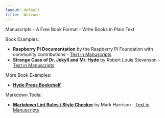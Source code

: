 ```yaml
---
layout: default
title:  Welcome
---
```


Manuscripts - A Free Book Format - Write Books in Plain Text 


Book Examples:

- **Raspberry Pi Documentation** by the Raspberry Pi Foundation with community contributions - [Text in Manuscripts](https://github.com/manuscripts/raspberrypi)
- **Strange Case of Dr. Jekyll and Mr. Hyde** by Robert Louis Stevenson - [Text in Manuscripts](https://github.com/manuscripts/dr-jekyll-and-mr-hyde)

More Book Examples:

- [**Hyde Press Bookshelf**](http://hydepress.github.io)
   


Markdown Tools:

- [**Markdown Lint Rules / Style Checker**](http://manuscripts.github.io/markdown-lint) by Mark Harrison   - [Text in Manuscripts](https://github.com/manuscript/markdown-lint)

